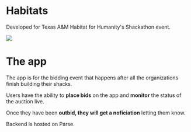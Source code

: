 # Habitats

Developed for Texas A&M Habitat for Humanity's Shackathon event.

![](https://github.com/mkchoi212/Habitats/preview/preview.gif)

# The app
The app is for the bidding event that happens after all the organizations finish building their shacks.

Users have the ability to **place bids** on the app and **monitor** the status of the auction live.

Once they have been **outbid, they will get a noficiation** letting them know.

Backend is hosted on Parse.